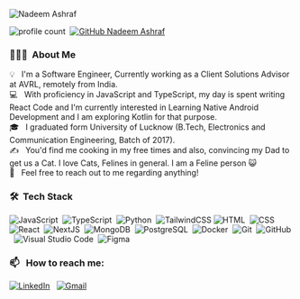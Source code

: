 ![Nadeem Ashraf](https://github.com/devnadeemashraf/NadeemAsh/assets/67672184/d929c542-3f1b-4d90-8a3e-6896c59f3159)

![profile count](https://komarev.com/ghpvc/?username=devnadeemashraf&color=red)&nbsp;
[![GitHub Nadeem Ashraf](https://img.shields.io/github/followers/devnadeemashraf?label=follow&style=social)](https://github.com/devnadeemashraf)&nbsp;
### 👨🏻‍💻 &nbsp;About Me

💡 &nbsp; I'm a Software Engineer, Currently working as a Client Solutions Advisor at AVRL, remotely from India. \
💻 &nbsp; With proficiency in JavaScript and TypeScript, my day is spent writing React Code and I'm currently interested in Learning Native Android Development and I am exploring Kotlin for that purpose.\
🎓 &nbsp; I graduated form University of Lucknow (B.Tech, Electronics and Communication Engineering, Batch of 2017).\
✍️ &nbsp; You'd find me cooking in my free times and also, convincing my Dad to get us a Cat. I love Cats, Felines in general. I am a Feline person 😺\
💬 &nbsp; Feel free to reach out to me regarding anything!

### 🛠 &nbsp;Tech Stack

![JavaScript](https://img.shields.io/badge/-JavaScript-05122A?style=flat&logo=javascript)&nbsp;
![TypeScript](https://img.shields.io/badge/-TypeScript-05122A?style=flat&logo=typescript)&nbsp;
![Python](https://img.shields.io/badge/-Python-05122A?style=flat&logo=go)&nbsp;
![TailwindCSS](https://img.shields.io/badge/-Tailwind-05122A?style=flat&logo=tailwindcss)
![HTML](https://img.shields.io/badge/-HTML-05122A?style=flat&logo=HTML5)&nbsp;
![CSS](https://img.shields.io/badge/-CSS-05122A?style=flat&logo=CSS3&logoColor=1572B6)&nbsp;
![React](https://img.shields.io/badge/-React-05122A?style=flat&logo=react)&nbsp;
![NextJS](https://img.shields.io/badge/-NextJS-05122A?style=flat&logo=next-js)&nbsp;
![MongoDB](https://img.shields.io/badge/-MongoDB-05122A?style=flat&logo=mongodb)&nbsp;
![PostgreSQL](https://img.shields.io/badge/-PostgreSQL-05122A?style=flat&logo=postgresql)&nbsp;
![Docker](https://img.shields.io/badge/-Docker-05122A?style=flat&logo=docker)&nbsp;
![Git](https://img.shields.io/badge/-Git-05122A?style=flat&logo=git)&nbsp;
![GitHub](https://img.shields.io/badge/-GitHub-05122A?style=flat&logo=github)&nbsp;
![Visual Studio Code](https://img.shields.io/badge/-Visual%20Studio%20Code-05122A?style=flat&logo=visual-studio-code&logoColor=007ACC)&nbsp;
![Figma](https://img.shields.io/badge/-Figma-05122A?style=flat&logo=figma&)&nbsp;

### 📫 &nbsp; How to reach me:

<a target="_blank" href="https://www.linkedin.com/in/nadeemashraf06/"><img alt="LinkedIn" src="https://img.shields.io/badge/linkedin%20-%230077B5.svg?&style=flat&logo=linkedin&logoColor=white"/></a> &nbsp;
<a href="mailto:official.nadeemashraf@gmail.com"><img alt="Gmail" src="https://img.shields.io/badge/Gmail-D14836?style=flat&logo=gmail&logoColor=white" /></a> &nbsp;






